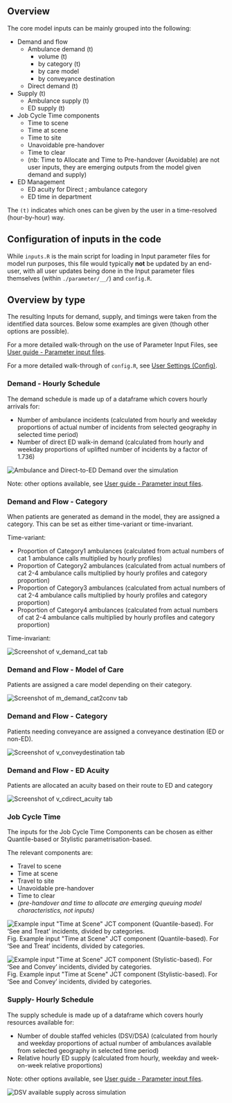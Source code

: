 
## Overview

The core model inputs can be mainly grouped into the following:

- Demand and flow
    - Ambulance demand (t)
        - volume (t)
        - by category (t)
        - by care model
        - by conveyance destination
    - Direct demand (t)
- Supply (t)
    - Ambulance supply (t)
    - ED supply (t)
- Job Cycle Time components
    - Time to scene
    - Time at scene
    - Time to site
    - Unavoidable pre-handover
    - Time to clear
    - (nb: Time to Allocate and Time to Pre-handover (Avoidable) are not user inputs, they are emerging outputs from the model given demand and supply)
- ED Management
    - ED acuity for Direct ; ambulance category
    - ED time in department

The `(t)` indicates which ones can be given by the user in a time-resolved (hour-by-hour) way.

## Configuration of inputs in the code

While `inputs.R` is the main script for loading in Input parameter files for model run purposes, this file would typically **not** be updated by an end-user, with all user updates being done in the Input parameter files themselves (within `./parameter/__/`) and `config.R`.

## Overview by type

The resulting Inputs for demand, supply, and timings were taken from the identified data sources.
Below some examples are given (though other options are possible).

For a more detailed walk-through on the use of Parameter Input Files, see [User guide - Parameter input files](userguide.md).

For a more detailed walk-through of `config.R`, see [User Settings (Config)](config.md).

### Demand - Hourly Schedule
The demand schedule is made up of a dataframe which covers hourly arrivals for:

- Number of ambulance incidents (calculated from hourly and weekday proportions of actual number of incidents from selected geography in selected time period)
- Number of direct ED walk-in demand (calculated from hourly and weekday proportions of uplifted number of incidents by a factor of 1.736)

![Ambulance and Direct-to-ED Demand over the simulation](../assets/Demand.png)

Note: other options available, see [User guide - Parameter input files](userguide.md).

### Demand and Flow - Category

When patients are generated as demand in the model, they are assigned a category.
This can be set as either time-variant or time-invariant.

Time-variant:

- Proportion of Category1 ambulances (calculated from actual numbers of cat 1 ambulance calls multiplied by hourly profiles)
- Proportion of Category2 ambulances (calculated from actual numbers of cat 2-4 ambulance calls multiplied by hourly profiles and category proportion)
- Proportion of Category3 ambulances (calculated from actual numbers of cat 2-4 ambulance calls multiplied by hourly profiles and category proportion)
- Proportion of Category4 ambulances (calculated from actual numbers of cat 2-4 ambulance calls multiplied by hourly profiles and category proportion)


Time-invariant:

![Screenshot of v_demand_cat tab](../assets/file_vdemandcat.PNG)

### Demand and Flow - Model of Care

Patients are assigned a care model depending on their category.

![Screenshot of m_demand_cat2conv tab](../assets/file_cat2conv.PNG)


### Demand and Flow - Category

Patients needing conveyance are assigned a conveyance destination (ED or non-ED).

![Screenshot of v_conveydestination tab](../assets/file_vconveydestination.PNG)

### Demand and Flow - ED Acuity

Patients are allocated an acuity based on their route to ED and category

![Screenshot of v_cdirect_acuity tab](../assets/file_vdirectacuity.PNG)

### Job Cycle Time
The inputs for the Job Cycle Time Components can be chosen as either Quantile-based or Stylistic parametrisation-based.

The relevant components are:

- Travel to scene
- Time at scene
- Travel to site
- Unavoidable pre-handover
- Time to clear
- _(pre-handover and time to allocate are emerging queuing model characteristics, not inputs)_


![Example input "Time at Scene" JCT component (Quantile-based). For ‘See and Treat’ incidents, divided by categories.](../assets/input_JCT_tas_st_F2.PNG)
Fig. Example input "Time at Scene" JCT component (Quantile-based). For ‘See and Treat’ incidents, divided by categories.

![Example input "Time at Scene" JCT component (Stylistic-based). For ‘See and Convey’ incidents, divided by categories.](../assets/input_JCT_tas_sc_F2.PNG)
Fig. Example input "Time at Scene" JCT component (Stylistic-based). For ‘See and Convey’ incidents, divided by categories.

### Supply- Hourly Schedule
The supply schedule is made up of a dataframe which covers hourly resources available for:

- Number of double staffed vehicles (DSV/DSA) (calculated from hourly and weekday proportions of actual number of ambulances available from selected geography in selected time period)
- Relative hourly ED supply (calculated from hourly, weekday and week-on-week relative proportions)

Note: other options available, see [User guide - Parameter input files](userguide.md).

![DSV available supply across simulation](../assets/AmbSupply.png)